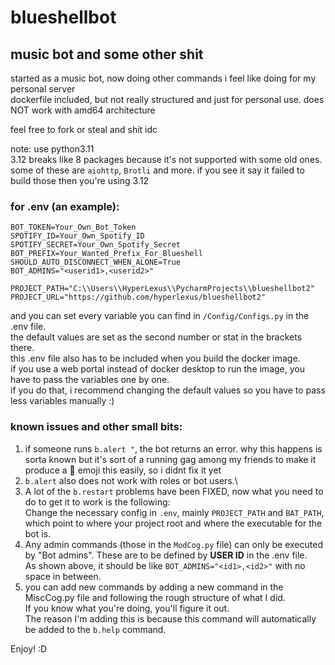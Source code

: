 # blueshellbot
## music bot and some other shit

started as a music bot, now doing other commands i feel like doing for my personal server\
dockerfile included, but not really structured and just for personal use. does NOT work with amd64 architecture

feel free to fork or steal and shit idc

note: use python3.11\
3.12 breaks like 8 packages because it's not supported with some old ones.\
some of these are `aiohttp`, `Brotli` and more. if you see it say it failed to build those then you're using 3.12

### for .env (an example):
```
BOT_TOKEN=Your_Own_Bot_Token
SPOTIFY_ID=Your_Own_Spotify_ID
SPOTIFY_SECRET=Your_Own_Spotify_Secret
BOT_PREFIX=Your_Wanted_Prefix_For_Blueshell
SHOULD_AUTO_DISCONNECT_WHEN_ALONE=True
BOT_ADMINS="<userid1>,<userid2>"

PROJECT_PATH="C:\\Users\\HyperLexus\\PycharmProjects\\blueshellbot2"
PROJECT_URL="https://github.com/hyperlexus/blueshellbot2"
```
and you can set every variable you can find in `/Config/Configs.py` in the .env file.\
the default values are set as the second number or stat in the brackets there.\
this .env file also has to be included when you build the docker image.\
if you use a web portal instead of docker desktop to run the image, you have to pass the variables one by one.\
if you do that, i recommend changing the default values so you have to pass less variables manually :)

### known issues and other small bits:
1. if someone runs `b.alert "`, the bot returns an error. why this happens is sorta known but
it's sort of a running gag among my friends to make it produce a 🥶 emoji this easily, so i didnt fix it yet
2. `b.alert` also does not work with roles or bot users.\
3. A lot of the `b.restart` problems have been FIXED, now what you need to do to get it to work is the following:\
Change the necessary config in `.env`, mainly `PROJECT_PATH` and `BAT_PATH`, which point to where your project root and where the executable for the bot is.
4. Any admin commands (those in the `ModCog.py` file) can only be executed by "Bot admins". These are to be defined by **USER ID** in the .env file.\
As shown above, it should be like `BOT_ADMINS="<id1>,<id2>"` with no space in between.
5. you can add new commands by adding a new command in the MiscCog.py file and following the rough structure of what I did.\
If you know what you're doing, you'll figure it out.\
The reason I'm adding this is because this command will automatically be added to the `b.help` command.

Enjoy! :D